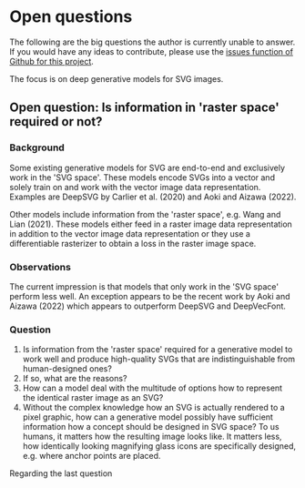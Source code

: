 # Open questions

The following are the big questions the author is currently unable to answer.
If you would have any ideas to contribute, please use the [issues function of Github for this project](https://github.com/pwichmann/deep-learning-with-vector-graphics-book/issues).

The focus is on deep generative models for SVG images.

## Open question: Is information in 'raster space' required or not?

### Background

Some existing generative models for SVG are end-to-end and exclusively work in the 'SVG space'. These models encode SVGs into a vector and solely train on and work with the vector image data representation. Examples are DeepSVG by Carlier et al. (2020) and Aoki and Aizawa (2022).

Other models include information from the 'raster space', e.g. Wang and Lian (2021). These models either feed in a raster image data representation in addition to the vector image data representation or they use a differentiable rasterizer to obtain a loss in the raster image space.

### Observations

The current impression is that models that only work in the 'SVG space' perform less well. An exception appears to be the recent work by Aoki and Aizawa (2022) which appears to outperform DeepSVG and DeepVecFont.

### Question

1. Is information from the 'raster space' required for a generative model to work well and produce high-quality SVGs that are indistinguishable from human-designed ones?
1. If so, what are the reasons?
1. How can a model deal with the multitude of options how to represent the identical raster image as an SVG?
1. Without the complex knowledge how an SVG is actually rendered to a pixel graphic, how can a generative model possibly have sufficient information how a concept should be designed in SVG space? To us humans, it matters how the resulting image looks like. It matters less, how identically looking magnifying glass icons are specifically designed, e.g. where anchor points are placed.

Regarding the last question

